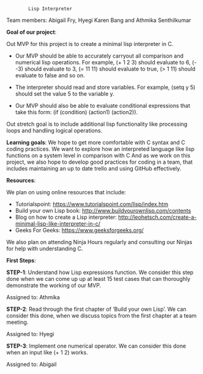 			Lisp Interpreter

Team members: Abigail Fry, Hyegi Karen Bang and Athmika Senthilkumar

**Goal of our project**: 

Out MVP for this project is to create a minimal lisp interpreter in C.

 + Our MVP should be able to accurately carryout all comparison and numerical lisp operations.  For example, (+ 1 2 3) should evaluate to 6,  (- -3) should evaluate to 3,  (= 11 11) should evaluate to true,  (> 1 11) should evaluate to false and so on.

 + The interpreter should read and store variables. For example, (setq y 5) should set the value 5 to the variable y. 

 + Our MVP should also be able to evaluate conditional expressions that take this form: (if (condition) (action1) (action2)). 

Out stretch goal is to include additional lisp functionality like processing loops and handling logical operations.  

**Learning goals**: 
We hope to get more comfortable with C syntax and C coding practices. We want to explore how an interpreted language like lisp functions on a system level in comparison with C  And as we work on this project, we also hope to develop good practices for coding in a team, that includes maintaining an up to date trello and using GitHub effectively. 

**Resources**: 

We plan on using online resources that include:

+ Tutorialspoint: https://www.tutorialspoint.com/lisp/index.htm
+ Build your own Lisp book: http://www.buildyourownlisp.com/contents
+ Blog on how to create a Lisp interpreter: http://leohetsch.com/create-a-minimal-lisp-like-interpreter-in-c/
+ Geeks For Geeks: https://www.geeksforgeeks.org/

We also plan on attending Ninja Hours regularly and consulting our Ninjas for help with understanding C. 

**First Steps**:

**STEP-1**:  Understand how Lisp expressions function. We consider this step done when we can come up up at least 15 test cases that can thoroughly demonstrate the working of our MVP. 

Assigned to: Athmika

**STEP-2**: Read through the first chapter of ‘Build your own Lisp’. We can consider this done, when we discuss topics from the first chapter at a team meeting. 

Assigned to: Hyegi

**STEP-3**: Implement one numerical operator. We can consider this done when an input like (+ 1 2) works. 

Assigned to: Abigail

